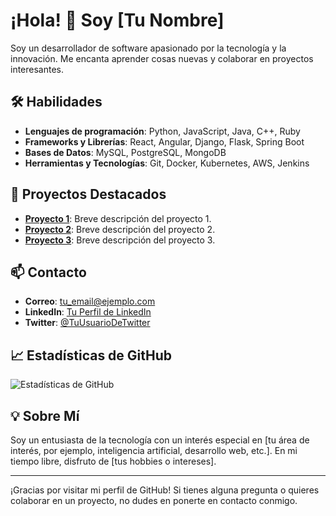 # ¡Hola! 👋 Soy [Tu Nombre]

Soy un desarrollador de software apasionado por la tecnología y la innovación. Me encanta aprender cosas nuevas y colaborar en proyectos interesantes.

## 🛠 Habilidades

- **Lenguajes de programación**: Python, JavaScript, Java, C++, Ruby
- **Frameworks y Librerías**: React, Angular, Django, Flask, Spring Boot
- **Bases de Datos**: MySQL, PostgreSQL, MongoDB
- **Herramientas y Tecnologías**: Git, Docker, Kubernetes, AWS, Jenkins

## 🚀 Proyectos Destacados

- **[Proyecto 1](URL_del_Proyecto_1)**: Breve descripción del proyecto 1.
- **[Proyecto 2](URL_del_Proyecto_2)**: Breve descripción del proyecto 2.
- **[Proyecto 3](URL_del_Proyecto_3)**: Breve descripción del proyecto 3.

## 📫 Contacto

- **Correo**: tu_email@ejemplo.com
- **LinkedIn**: [Tu Perfil de LinkedIn](URL_de_LinkedIn)
- **Twitter**: [@TuUsuarioDeTwitter](URL_de_Twitter)

## 📈 Estadísticas de GitHub

![Estadísticas de GitHub](https://github-readme-stats.vercel.app/api?username=tu_usuario&show_icons=true&theme=radical)

## 💡 Sobre Mí

Soy un entusiasta de la tecnología con un interés especial en [tu área de interés, por ejemplo, inteligencia artificial, desarrollo web, etc.]. En mi tiempo libre, disfruto de [tus hobbies o intereses].

---

¡Gracias por visitar mi perfil de GitHub! Si tienes alguna pregunta o quieres colaborar en un proyecto, no dudes en ponerte en contacto conmigo.
